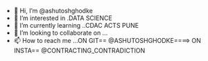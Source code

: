 - 👋 Hi, I’m @ashutoshghodke
- 👀 I’m interested in .DATA SCIENCE
- 🌱 I’m currently learning ..CDAC ACTS PUNE
- 💞️ I’m looking to collaborate on ...
- 📫 How to reach me ...ON GIT== @ASHUTOSHGHODKE====>  ON INSTA== @CONTRACTING_CONTRADICTION

<!---
ashutoshghodke/ashutoshghodke is a ✨ special ✨ repository because its `README.md` (this file) appears on your GitHub profile.
You can click the Preview link to take a look at your changes.
--->
